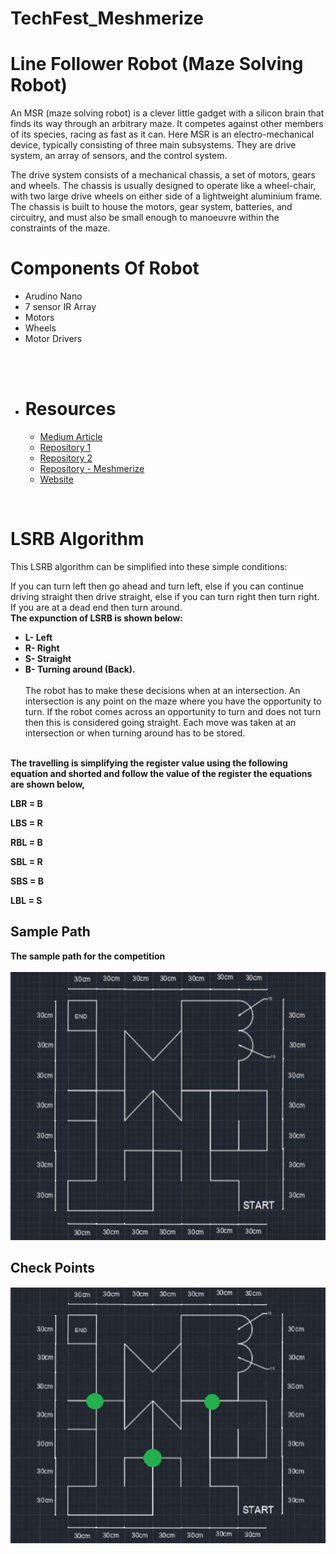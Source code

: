 # TechFest_Meshmerize

# Line Follower Robot (Maze Solving Robot) <br>
An MSR (maze solving robot) is a clever little gadget with a silicon brain that finds its way through an arbitrary maze. It competes against other members of its species, racing as fast as it can. Here MSR is an electro-mechanical device, typically consisting of three main subsystems. They are drive system, an array of sensors, and the control system.

The drive system consists of a mechanical chassis, a set of motors, gears and wheels. The chassis is usually designed to operate like a wheel-chair, with two large drive wheels on either side of a lightweight aluminium frame. The chassis is built to house the motors, gear system, batteries, and circuitry, and must also be small enough to manoeuvre within the constraints of the maze.



# Components Of Robot
- Arudino Nano
- 7 sensor IR Array
- Motors
- Wheels
- Motor Drivers

<br><br>

* # Resources
    - [Medium Article]( https://towardinfinity.medium.com/coding-a-line-follower-robot-using-lsrb-and-finding-the-shortest-path-d906ffec71d)
    - [Repository 1](https://github.com/Chamal-Peiris/arduino-line-follow-robot-with-pid-algorithm/blob/main/pid%20line%20follow.ino#L26)
    - [Repository 2](https://github.com/utk7arsh/Autonomous-LFR-EE3-Spring-2022/blob/main/PID_car_code.ino)
    - [Repository - Meshmerize](https://github.com/HuCode-Geek/Meshmerize.git)
	- [Website](https://embedjournal.com/shortest-path-line-follower-robot-logic-revealed/#:~:text=The%20secret%20behind%20the%20shortest,remembering%20and%20some%20are%20not)

<br>

# LSRB Algorithm
This LSRB algorithm can be simplified into these simple conditions:

If you can turn left then go ahead and turn left,
else if you can continue driving straight then drive straight,
else if you can turn right then turn right.
If you are at a dead end then turn around.
<br><b>
The expunction of LSRB is shown below:
- L- Left
- R- Right
- S- Straight
- B- Turning around (Back).</b><br><br>
The robot has to make these decisions when at an intersection. An intersection is any point on the maze where you have the opportunity to turn. If the robot comes across an opportunity to turn and does not turn then this is considered going straight. Each move was taken at an intersection or when turning around has to be stored.<br><br>

<b>
The travelling is simplifying the register value using the following equation and shorted and follow the value of the register the equations are shown below,

LBR = B

LBS = R

RBL = B

SBL = R

SBS = B

LBL = S<b>

## Sample Path
The sample path for the competition <br><br>
![Sample Path](SamplePath.png)



## Check Points


![Check Points](Checkpoints.png)
